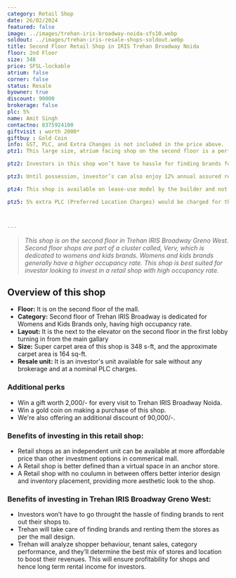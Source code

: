 ```yaml
---
category: Retail Shop
date: 26/02/2024
featured: false
image: ../images/trehan-iris-broadway-noida-sfs10.webp
soldout: ../images/trehan-iris-resale-shops-soldout.webp
title: Second Floor Retail Shop in IRIS Trehan Broadway Noida
floor: 2nd Floor
size: 348
price: SFSL-lockable
atrium: false
corner: false
status: Resale
byowner: true
discount: 90000
brokerage: false
plc: 5%
name: Amit Singh
contactno: 8375924100
giftvisit : worth 2000*
giftbuy : Gold Coin
info: GST, PLC, and Extra Changes is not included in the price above.
ptz1: This large size, atrium facing shop on the second floor is a perfect match for an established womens and kids brand. Trehan already has tied up with multiple such brand for renting shops upon opening.

ptz2: Investors in this shop won’t have to hassle for finding brands for renting the shop to, this hassle will be taken care by the builder only.

ptz3: Until possession, investor’s can also enjoy 12% annual assured return by the builder.

ptz4: This shop is available on lease-use model by the builder and not for personal use.

ptz5: 5% extra PLC (Preferred Location Charges) would be charged for this shop as the shop is atrium facing and right beside the escalators.



---
```


> _This shop is on the second floor in Trehan IRIS Broadway Greno West. Second floor shops are part of a cluster called, Verv, which is dedicated to womens and kids brands. Womens and kids brands generally have a higher occupancy rate. This shop is best suited for investor looking to invest in a retail shop with high occupancy rate._

## Overview of this shop
* **Floor:** It is on the second floor of the mall.
* **Category:** Second floor of Trehan IRIS Broadway is dedicated for Womens and Kids Brands only, having high occupancy rate.
* **Layout:** It is the next to the elevator on the second floor in the first lobby turning in from the main gallary
* **Size:** Super carpet area of this shop is 348 s-ft, and the approximate carpet area is 164 sq-ft.
* **Resale unit:** It is an investor's unit available for sale without any brokerage and at a nominal PLC charges.

### Additional perks
* Win a gift worth 2,000/- for every visit to Trehan IRIS Broadway Noida.
* Win a gold coin on making a purchase of this shop.
* We're also offering an additional discount of 90,000/-.

### Benefits of investing in this retail shop:
* Retail shops as an independent unit can be available at more affordable price than other investment options in commerical mall.
* A Retail shop is better defined than a virtual space in an anchor store.
* A Retail shop with no coulumn in between offers better interior design and inventory placement, providing more aesthetic look to the shop.

### Benefits of investing in Trehan IRIS Broadway Greno West:
* Investors won’t have to go throught the hassle of finding brands to rent out their shops to.
* Trehan will take care of finding brands and renting them the stores as per the mall design.
* Trehan will analyze shopper behaviour, tenant sales, category performance, and they’ll determine the best mix of stores and location to boost their revenues. This will ensure profitability for shops and hence long term rental income for investors.